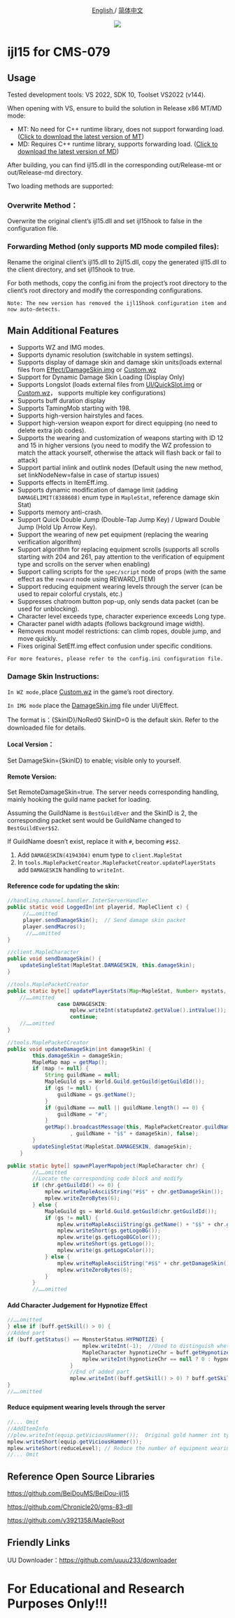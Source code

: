 <p align="center">
	<a href="./README-en.md">
	English
	</a>
	/
  <a href="./README.md">
	简体中文
	</a>
</p>
<p align="center">
  <img src="./screenshot/screenshot1.png">
</p>

ijl15 for CMS-079
====

## Usage
Tested development tools: VS 2022, SDK 10, Toolset VS2022 (v144).

When opening with VS, ensure to build the solution in Release x86 MT/MD mode:

- MT: No need for C++ runtime library, does not support forwarding load.  ([Click to download the latest version of MT](https://github.com/Willh92/CMS079-ijl15/releases/latest/download/Release-mt.zip))
- MD: Requires C++ runtime library, supports forwarding load.  ([Click to download the latest version of MD](https://github.com/Willh92/CMS079-ijl15/releases/latest/download/Release-md.zip))

After building, you can find ijl15.dll in the corresponding out/Release-mt or out/Release-md directory.

Two loading methods are supported:

### Overwrite Method：
Overwrite the original client’s ijl15.dll and set ijl15hook to false in the configuration file.

### Forwarding Method (only supports MD mode compiled files):
Rename the original client’s ijl15.dll to 2ijl15.dll, copy the generated ijl15.dll to the client directory, and set ijl15hook to true.

For both methods, copy the config.ini from the project’s root directory to the client’s root directory and modify the corresponding configurations.

`Note: The new version has removed the ijl15hook configuration item and now auto-detects.`

## Main Additional Features

- Supports WZ and IMG modes.
- Supports dynamic resolution (switchable in system settings).
- Supports display of damage skin and damage skin units(loads external files from [Effect/DamageSkin.img](https://github.com/Willh92/079-ijl15/releases/download/1.0.0/DamageSkin.img) or [Custom.wz](https://github.com/Willh92/079-ijl15/releases/download/1.0.0/Custom.wz)
- Support for Dynamic Damage Skin Loading (Display Only)
- Supports Longslot (loads external files from [UI/QuickSlot.img](https://github.com/Willh92/079-ijl15/releases/download/1.0.0/QuickSlot.img) or [Custom.wz](https://github.com/Willh92/079-ijl15/releases/download/1.0.0/Custom.wz)， supports multiple key configurations)
- Supports buff duration display
- Supports TamingMob starting with 198.
- Supports high-version hairstyles and faces.
- Support high-version weapon export for direct equipping (no need to delete extra job codes).
- Supports the wearing and customization of weapons starting with ID 12 and 15 in higher versions (you need to modify the WZ profession to match the attack yourself, otherwise the attack will flash back or fail to attack)
- Support partial inlink and outlink nodes (Default using the new method, set linkNodeNew=false in case of startup issues)
- Supports effects in ItemEff.img.
- Supports dynamic modification of damage limit (adding `DAMAGELIMIT(8388608)` enum type in `MapleStat`, reference damage skin Stat)
- Supports memory anti-crash.
- Support Quick Double Jump (Double-Tap Jump Key) / Upward Double Jump (Hold Up Arrow Key).
- Support the wearing of new pet equipment (replacing the wearing verification algorithm)
- Support algorithm for replacing equipment scrolls (supports all scrolls starting with 204 and 261, pay attention to the verification of equipment type and scrolls on the server when enabling)
- Support calling scripts for the `spec/script` node of props (with the same effect as the `reward` node using REWARD_ITEM)
- Support reducing equipment wearing levels through the server (can be used to repair colorful crystals, etc.)
- Suppresses chatroom button pop-up, only sends data packet (can be used for unblocking).
- Character level exceeds type, character experience exceeds Long type.
- Character panel width adapts (follows background image width).
- Removes mount model restrictions: can climb ropes, double jump, and move quickly.
- Fixes original SetEff.img effect confusion under specific conditions.


`For more features, please refer to the config.ini configuration file.`

### Damage Skin Instructions:

`In WZ mode,`place [Custom.wz](https://github.com/Willh92/079-ijl15/releases/download/1.0.0/Custom.wz) in the game’s root directory.

`In IMG mode` place the [DamageSkin.img](https://github.com/Willh92/079-ijl15/releases/download/1.0.0/DamageSkin.img) file under UI/Effect.

The format is：{SkinID}/NoRed0   SkinID=0 is the default skin. Refer to the downloaded file for details.

#### Local Version：

Set DamageSkin={SkinID} to enable; visible only to yourself.

#### Remote Version:

Set RemoteDamageSkin=true. The server needs corresponding handling, mainly hooking the guild name packet for loading.

Assuming the GuildName is `BestGuildEver` and the SkinID is 2, the corresponding packet sent would be GuildName changed to `BestGuildEver$$2`.

If GuildName doesn’t exist, replace it with `#`, becoming `#$$2`.

1.  Add `DAMAGESKIN(4194304)` enum type to `client.MapleStat`
2.  In `tools.MaplePacketCreator.MaplePacketCreator.updatePlayerStats` add `DAMAGESKIN` handling to `writeInt`.

#### Reference code for updating the skin:

```Java
//handling.channel.handler.InterServerHandler
public static void LoggedIn(int playerid, MapleClient c) {
     //……omitted
     player.sendDamageSkin();  // Send damage skin packet
     player.sendMacros();
      //……omitted
}

//client.MapleCharacter
public void sendDamageSkin() {
    updateSingleStat(MapleStat.DAMAGESKIN, this.damageSkin);
}

//tools.MaplePacketCreator
public static byte[] updatePlayerStats(Map<MapleStat, Number> mystats, boolean itemReaction, MapleCharacter chr) {
    //……omitted
                case DAMAGESKIN:
                    mplew.writeInt(statupdate2.getValue().intValue());
                    continue;
    //……omitted
}

//tools.MaplePacketCreator
public void updateDamageSkin(int damageSkin) {
        this.damageSkin = damageSkin;
        MapleMap map = getMap();
        if (map != null) {
            String guildName = null;
            MapleGuild gs = World.Guild.getGuild(getGuildId());
            if (gs != null) {
                guildName = gs.getName();
            }
            if (guildName == null || guildName.length() == 0) {
                guildName = "#";
            }
            getMap().broadcastMessage(this, MaplePacketCreator.guildNameChanged(getId()
                    , guildName + "$$" + damageSkin), false);
        }
        updateSingleStat(MapleStat.DAMAGESKIN, damageSkin);
    }

public static byte[] spawnPlayerMapobject(MapleCharacter chr) {
        //……omitted
        //Locate the corresponding code block and modify
        if (chr.getGuildId() <= 0) {
            mplew.writeMapleAsciiString("#$$" + chr.getDamageSkin());
            mplew.writeZeroBytes(6);
        } else {
            MapleGuild gs = World.Guild.getGuild(chr.getGuildId());
            if (gs != null) {
                mplew.writeMapleAsciiString(gs.getName() + "$$" + chr.getDamageSkin());
                mplew.writeShort(gs.getLogoBG());
                mplew.write(gs.getLogoBGColor());
                mplew.writeShort(gs.getLogo());
                mplew.write(gs.getLogoColor());
            } else {
                mplew.writeMapleAsciiString("#$$" + chr.getDamageSkin());
                mplew.writeZeroBytes(6);
            }
        }
        //……omitted
```
#### Add Character Judgement for Hypnotize Effect

```Java
//……omitted
} else if (buff.getSkill() > 0) {
//Added part
if (buff.getStatus() == MonsterStatus.HYPNOTIZE) {
                        mplew.writeInt(-1);  //Used to distinguish whether it is enabled
                        MapleCharacter hypnotizeChr = buff.getHypnotizeChr();
                        mplew.writeInt(hypnotizeChr == null ? 0 : hypnotizeChr.getId());
                    }
                    //End of added part
                    mplew.writeInt((buff.getSkill() > 0) ? buff.getSkill() : 0);
}
//……omitted
```

#### Reduce equipment wearing levels through the server

```Java
//... Omit
//AddItemInfo
//plew.writeInt(equip.getViciousHammer());  Original gold hammer int type split into two short
mplew.writeShort(equip.getViciousHammer());
mplew.writeShort(reduceLevel); // Reduce the number of equipment wearing levels to be reduced
//... Omit
```

## Reference Open Source Libraries

https://github.com/BeiDouMS/BeiDou-ijl15

https://github.com/Chronicle20/gms-83-dll

https://github.com/v3921358/MapleRoot

## Friendly Links

UU Downloader：https://github.com/uuuu233/downloader

# For Educational and Research Purposes Only!!!
